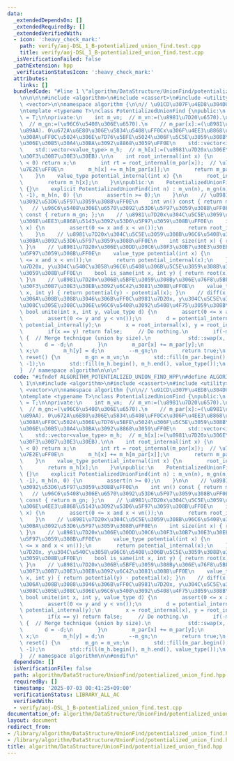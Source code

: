 ```yaml
---
data:
  _extendedDependsOn: []
  _extendedRequiredBy: []
  _extendedVerifiedWith:
  - icon: ':heavy_check_mark:'
    path: verify/aoj-DSL_1_B-potentialized_union_find.test.cpp
    title: verify/aoj-DSL_1_B-potentialized_union_find.test.cpp
  _isVerificationFailed: false
  _pathExtension: hpp
  _verificationStatusIcon: ':heavy_check_mark:'
  attributes:
    links: []
  bundledCode: "#line 1 \"algorithm/DataStructure/UnionFind/potentialized_union_find.hpp\"\
    \n\n\n\n#include <algorithm>\n#include <cassert>\n#include <utility>\n#include\
    \ <vector>\n\nnamespace algorithm {\n\n// \u91CD\u307F\u4ED8\u304DUnion-Find\uFF0E\
    \ntemplate <typename T>\nclass PotentializedUnionFind {\npublic:\n    using value_type\
    \ = T;\n\nprivate:\n    int m_vn;  // m_vn:=(\u8981\u7D20\u6570).\n    int m_gn;\
    \  // m_gn:=(\u96C6\u5408\u306E\u6570).\n    // m_par[x]:=(\u8981\u7D20x\u306E\
    \u89AA). 0\u672A\u6E80\u306E\u5834\u5408\uFF0Cx\u306F\u4EE3\u8868\u5143\u3067\u3042\
    \u308A\uFF0C\u5024\u306E\u7D76\u5BFE\u5024\u306F\u5C5E\u3059\u308B\u96C6\u5408\
    \u306E\u30B5\u30A4\u30BA\u3092\u8868\u3059\uFF0E\n    std::vector<int> m_par;\n\
    \    std::vector<value_type> m_h;  // m_h[x]:=(\u8981\u7D20x\u306E\u30DD\u30C6\
    \u30F3\u30B7\u30E3\u30EB).\n\n    int root_internal(int x) {\n        if(m_par[x]\
    \ < 0) return x;\n        int rt = root_internal(m_par[x]);  // \u7D4C\u8DEF\u5727\
    \u7E2E\uFF0E\n        m_h[x] += m_h[m_par[x]];\n        return m_par[x] = rt;\n\
    \    }\n    value_type potential_internal(int x) {\n        root_internal(x);\n\
    \        return m_h[x];\n    }\n\npublic:\n    PotentializedUnionFind() : PotentializedUnionFind(0)\
    \ {}\n    explicit PotentializedUnionFind(int n) : m_vn(n), m_gn(n), m_par(n,\
    \ -1), m_h(n, 0) {\n        assert(n >= 0);\n    }\n\n    // \u8981\u7D20\u6570\
    \u3092\u53D6\u5F97\u3059\u308B\uFF0E\n    int vn() const { return m_vn; };\n \
    \   // \u96C6\u5408\u306E\u6570\u3092\u53D6\u5F97\u3059\u308B\uFF0E\n    int gn()\
    \ const { return m_gn; };\n    // \u8981\u7D20x\u304C\u5C5E\u3059\u308B\u96C6\u5408\
    \u306E\u4EE3\u8868\u5143\u3092\u53D6\u5F97\u3059\u308B\uFF0E\n    int root(int\
    \ x) {\n        assert(0 <= x and x < vn());\n        return root_internal(x);\n\
    \    }\n    // \u8981\u7D20x\u304C\u5C5E\u3059\u308B\u96C6\u5408\u306E\u30B5\u30A4\
    \u30BA\u3092\u53D6\u5F97\u3059\u308B\uFF0E\n    int size(int x) { return -m_par[root(x)];\
    \ }\n    // \u8981\u7D20x\u306E\u30DD\u30C6\u30F3\u30B7\u30E3\u30EB\u3092\u53D6\
    \u5F97\u3059\u308B\uFF0E\n    value_type potential(int x) {\n        assert(0\
    \ <= x and x < vn());\n        return potential_internal(x);\n    }\n    // \u8981\
    \u7D20x, y\u304C\u540C\u3058\u96C6\u5408\u306B\u5C5E\u3059\u308B\u304B\u5224\u5B9A\
    \u3059\u308B\uFF0E\n    bool is_same(int x, int y) { return root(x) == root(y);\
    \ }\n    // \u8981\u7D20x\u306B\u5BFE\u3059\u308By\u306E\u76F8\u5BFE\u30DD\u30C6\
    \u30F3\u30B7\u30E3\u30EB\u3092\u6C42\u3081\u308B\uFF0E\n    value_type diff(int\
    \ x, int y) { return potential(y) - potential(x); }\n    // diff(x,y)==d \u3068\
    \u306A\u308B\u3088\u3046\u306B\uFF0C\u8981\u7D20x, y\u304C\u5C5E\u3059\u308B\u305D\
    \u308C\u305E\u308C\u306E\u96C6\u5408\u3092\u5408\u4F75\u3059\u308B\uFF0E\n   \
    \ bool unite(int x, int y, value_type d) {\n        assert(0 <= x and x < vn());\n\
    \        assert(0 <= y and y < vn());\n        d = potential_internal(x) + d -\
    \ potential_internal(y);\n        x = root_internal(x), y = root_internal(y);\n\
    \        if(x == y) return false;     // Do nothing.\n        if(-m_par[x] < -m_par[y])\
    \ {  // Merge technique (union by size).\n            std::swap(x, y);\n     \
    \       d = -d;\n        }\n        m_par[x] += m_par[y];\n        m_par[y] =\
    \ x;\n        m_h[y] = d;\n        --m_gn;\n        return true;\n    }\n    void\
    \ reset() {\n        m_gn = m_vn;\n        std::fill(m_par.begin(), m_par.end(),\
    \ -1);\n        std::fill(m_h.begin(), m_h.end(), value_type());\n    }\n};\n\n\
    }  // namespace algorithm\n\n\n"
  code: "#ifndef ALGORITHM_POTENTIALIZED_UNION_FIND_HPP\n#define ALGORITHM_POTENTIALIZED_UNION_FIND_HPP\
    \ 1\n\n#include <algorithm>\n#include <cassert>\n#include <utility>\n#include\
    \ <vector>\n\nnamespace algorithm {\n\n// \u91CD\u307F\u4ED8\u304DUnion-Find\uFF0E\
    \ntemplate <typename T>\nclass PotentializedUnionFind {\npublic:\n    using value_type\
    \ = T;\n\nprivate:\n    int m_vn;  // m_vn:=(\u8981\u7D20\u6570).\n    int m_gn;\
    \  // m_gn:=(\u96C6\u5408\u306E\u6570).\n    // m_par[x]:=(\u8981\u7D20x\u306E\
    \u89AA). 0\u672A\u6E80\u306E\u5834\u5408\uFF0Cx\u306F\u4EE3\u8868\u5143\u3067\u3042\
    \u308A\uFF0C\u5024\u306E\u7D76\u5BFE\u5024\u306F\u5C5E\u3059\u308B\u96C6\u5408\
    \u306E\u30B5\u30A4\u30BA\u3092\u8868\u3059\uFF0E\n    std::vector<int> m_par;\n\
    \    std::vector<value_type> m_h;  // m_h[x]:=(\u8981\u7D20x\u306E\u30DD\u30C6\
    \u30F3\u30B7\u30E3\u30EB).\n\n    int root_internal(int x) {\n        if(m_par[x]\
    \ < 0) return x;\n        int rt = root_internal(m_par[x]);  // \u7D4C\u8DEF\u5727\
    \u7E2E\uFF0E\n        m_h[x] += m_h[m_par[x]];\n        return m_par[x] = rt;\n\
    \    }\n    value_type potential_internal(int x) {\n        root_internal(x);\n\
    \        return m_h[x];\n    }\n\npublic:\n    PotentializedUnionFind() : PotentializedUnionFind(0)\
    \ {}\n    explicit PotentializedUnionFind(int n) : m_vn(n), m_gn(n), m_par(n,\
    \ -1), m_h(n, 0) {\n        assert(n >= 0);\n    }\n\n    // \u8981\u7D20\u6570\
    \u3092\u53D6\u5F97\u3059\u308B\uFF0E\n    int vn() const { return m_vn; };\n \
    \   // \u96C6\u5408\u306E\u6570\u3092\u53D6\u5F97\u3059\u308B\uFF0E\n    int gn()\
    \ const { return m_gn; };\n    // \u8981\u7D20x\u304C\u5C5E\u3059\u308B\u96C6\u5408\
    \u306E\u4EE3\u8868\u5143\u3092\u53D6\u5F97\u3059\u308B\uFF0E\n    int root(int\
    \ x) {\n        assert(0 <= x and x < vn());\n        return root_internal(x);\n\
    \    }\n    // \u8981\u7D20x\u304C\u5C5E\u3059\u308B\u96C6\u5408\u306E\u30B5\u30A4\
    \u30BA\u3092\u53D6\u5F97\u3059\u308B\uFF0E\n    int size(int x) { return -m_par[root(x)];\
    \ }\n    // \u8981\u7D20x\u306E\u30DD\u30C6\u30F3\u30B7\u30E3\u30EB\u3092\u53D6\
    \u5F97\u3059\u308B\uFF0E\n    value_type potential(int x) {\n        assert(0\
    \ <= x and x < vn());\n        return potential_internal(x);\n    }\n    // \u8981\
    \u7D20x, y\u304C\u540C\u3058\u96C6\u5408\u306B\u5C5E\u3059\u308B\u304B\u5224\u5B9A\
    \u3059\u308B\uFF0E\n    bool is_same(int x, int y) { return root(x) == root(y);\
    \ }\n    // \u8981\u7D20x\u306B\u5BFE\u3059\u308By\u306E\u76F8\u5BFE\u30DD\u30C6\
    \u30F3\u30B7\u30E3\u30EB\u3092\u6C42\u3081\u308B\uFF0E\n    value_type diff(int\
    \ x, int y) { return potential(y) - potential(x); }\n    // diff(x,y)==d \u3068\
    \u306A\u308B\u3088\u3046\u306B\uFF0C\u8981\u7D20x, y\u304C\u5C5E\u3059\u308B\u305D\
    \u308C\u305E\u308C\u306E\u96C6\u5408\u3092\u5408\u4F75\u3059\u308B\uFF0E\n   \
    \ bool unite(int x, int y, value_type d) {\n        assert(0 <= x and x < vn());\n\
    \        assert(0 <= y and y < vn());\n        d = potential_internal(x) + d -\
    \ potential_internal(y);\n        x = root_internal(x), y = root_internal(y);\n\
    \        if(x == y) return false;     // Do nothing.\n        if(-m_par[x] < -m_par[y])\
    \ {  // Merge technique (union by size).\n            std::swap(x, y);\n     \
    \       d = -d;\n        }\n        m_par[x] += m_par[y];\n        m_par[y] =\
    \ x;\n        m_h[y] = d;\n        --m_gn;\n        return true;\n    }\n    void\
    \ reset() {\n        m_gn = m_vn;\n        std::fill(m_par.begin(), m_par.end(),\
    \ -1);\n        std::fill(m_h.begin(), m_h.end(), value_type());\n    }\n};\n\n\
    }  // namespace algorithm\n\n#endif\n"
  dependsOn: []
  isVerificationFile: false
  path: algorithm/DataStructure/UnionFind/potentialized_union_find.hpp
  requiredBy: []
  timestamp: '2025-07-03 00:41:25+09:00'
  verificationStatus: LIBRARY_ALL_AC
  verifiedWith:
  - verify/aoj-DSL_1_B-potentialized_union_find.test.cpp
documentation_of: algorithm/DataStructure/UnionFind/potentialized_union_find.hpp
layout: document
redirect_from:
- /library/algorithm/DataStructure/UnionFind/potentialized_union_find.hpp
- /library/algorithm/DataStructure/UnionFind/potentialized_union_find.hpp.html
title: algorithm/DataStructure/UnionFind/potentialized_union_find.hpp
---
```

